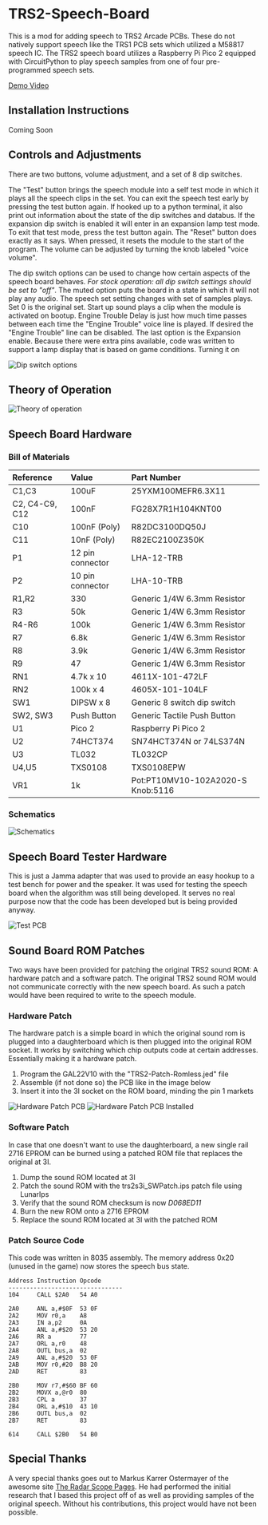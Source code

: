 # TRS2-Speech-Board
This is a mod for adding speech to TRS2 Arcade PCBs. These do not natively support speech like the TRS1 PCB sets which utilized a M58817 speech IC. The TRS2 speech board utilizes a Raspberry Pi Pico 2 equipped with CircuitPython to play speech samples from one of four pre-programmed speech sets.

[Demo Video](https://www.youtube.com/watch?v=-4g9nGpEcIQ)

## Installation Instructions
Coming Soon

## Controls and Adjustments
There are two buttons, volume adjustment, and a set of 8 dip switches. 

The "Test" button brings the speech module into a self test mode in which it plays all the speech clips in the set. You can exit the speech test early by pressing the test button again. If hooked up to a python terminal, it also print out information about the state of the dip switches and databus. If the expansion dip switch is enabled it will enter in an expansion lamp test mode. To exit that test mode, press the test button again. The "Reset" button does exactly as it says. When pressed, it resets the module to the start of the program. The volume can be adjusted by turning the knob labeled "voice volume". 

The dip switch options can be used to change how certain aspects of the speech board behaves. *For stock operation: all dip switch settings should be set to "off"*. The muted option puts the board in a state in which it will not play any audio. The speech set setting changes with set of samples plays. Set 0 is the original set. Start up sound plays a clip when the module is activated on bootup. Engine Trouble Delay is just how much time passes between each time the "Engine Trouble" voice line is played. If desired the "Engine Trouble" line can be disabled. The last option is the Expansion enable. Because there were extra pins available, code was written to support a lamp display that is based on game conditions. Turning it on 

![Dip switch options](Images/DipSw.png)

## Theory of Operation
![Theory of operation](Images/BasicTheoryOfOperation.png)
## Speech Board Hardware

### Bill of Materials
|  **Reference** |     **Value**    |          **Part Number**          |
|:---------------|:-----------------|:----------------------------------|
| C1,C3          | 100uF            | 25YXM100MEFR6.3X11                |
| C2, C4-C9, C12 | 100nF            | FG28X7R1H104KNT00                 |
| C10            | 100nF (Poly)     | R82DC3100DQ50J                    |
| C11            | 10nF (Poly)      | R82EC2100Z350K                    |
| P1             | 12 pin connector | LHA-12-TRB                        |
| P2             | 10 pin connector | LHA-10-TRB                        |
| R1,R2          | 330              | Generic 1/4W 6.3mm Resistor       |
| R3             | 50k              | Generic 1/4W 6.3mm Resistor       |
| R4-R6          | 100k             | Generic 1/4W 6.3mm Resistor       |
| R7             | 6.8k             | Generic 1/4W 6.3mm Resistor       |
| R8             | 3.9k             | Generic 1/4W 6.3mm Resistor       |
| R9             | 47               | Generic 1/4W 6.3mm Resistor       |
| RN1            | 4.7k x 10        | 4611X-101-472LF                   |
| RN2            | 100k x 4         | 4605X-101-104LF                   |
| SW1            | DIPSW x 8        | Generic 8 switch dip switch       |
| SW2, SW3       | Push Button      | Generic Tactile Push Button       |
| U1             | Pico 2           | Raspberry Pi Pico 2               |
| U2             | 74HCT374         | SN74HCT374N or 74LS374N           |
| U3             | TL032            | TL032CP                           |
| U4,U5          | TXS0108          | TXS0108EPW                        |
| VR1            | 1k               | Pot:PT10MV10-102A2020-S Knob:5116 |
### Schematics
![Schematics](Images/TRS2VoiceSchematics.svg)

## Speech Board Tester Hardware
This is just a Jamma adapter that was used to provide an easy hookup to a test bench for power and the speaker. It was used for testing the speech board when the algorithm was still being developed. It serves no real purpose now that the code has been developed but is being provided anyway. 

![Test PCB](Images/TestPCB.jpg)

## Sound Board ROM Patches
Two ways have been provided for patching the original TRS2 sound ROM: A hardware patch and a software patch. The original TRS2 sound ROM would not communicate correctly with the new speech board. As such a patch would have been required to write to the speech module. 

### Hardware Patch
The hardware patch is a simple board in which the original sound rom is plugged into a daughterboard which is then plugged into the original ROM socket. It works by switching which chip outputs code at certain addresses. Essentially making it a hardware patch.

1. Program the GAL22V10 with the "TRS2-Patch-Romless.jed" file
2. Assemble (if not done so) the PCB like in the image below
3. Insert it into the 3I socket on the ROM board, minding the pin 1 markets

![Hardware Patch PCB](Images/HardwarePatchPCB.jpg)
![Hardware Patch PCB Installed](Images/HardwarePatchInstalled.jpg)

### Software Patch
In case that one doesn't want to use the daughterboard, a new single rail 2716 EPROM can be burned using a patched ROM file that replaces the original at 3I.

1. Dump the sound ROM located at 3I 
2. Patch the sound ROM with the trs2s3i_SWPatch.ips patch file using LunarIps
3. Verify that the sound ROM checksum is now *D068ED11*
4. Burn the new ROM onto a 2716 EPROM
5. Replace the sound ROM located at 3I with the patched ROM

### Patch Source Code 
This code was written in 8035 assembly. The memory address 0x20 (unused in the game) now stores the speech bus state.

```Asm
Address Instruction Opcode
--------------------------------
104     CALL $2A0   54 A0

2A0     ANL a,#$0F  53 0F
2A2     MOV r0,a    A8
2A3     IN a,p2     0A
2A4     ANL a,#$20  53 20
2A6     RR a        77
2A7     ORL a,r0    48
2A8     OUTL bus,a  02
2A9     ANL a,#$20  53 0F
2AB     MOV r0,#20  B8 20
2AD     RET         83

2B0     MOV r7,#$60 BF 60
2B2     MOVX a,@r0  80
2B3     CPL a       37
2B4     ORL a,#$10  43 10
2B6     OUTL bus,a  02
2B7     RET         83

614     CALL $2B0   54 B0
```

## Special Thanks
A very special thanks goes out to Markus Karrer Ostermayer of the awesome site [The Radar Scope Pages](https://www.ostermayer.ch/index.html). He had performed the initial research that I based this project off of as well as providing samples of the original speech. Without his contributions, this project would have not been possible.